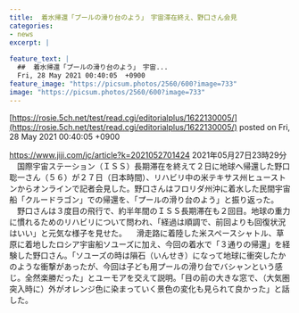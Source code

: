 ```yaml
---
title:  着水帰還「プールの滑り台のよう」　宇宙滞在終え、野口さん会見  
categories:
- news
excerpt: |
  
feature_text: |
  ##  着水帰還「プールの滑り台のよう」　宇宙...
  Fri, 28 May 2021 00:40:05  +0900
feature_image: "https://picsum.photos/2560/600?image=733"
image: "https://picsum.photos/2560/600?image=733"
---
```


[https://rosie.5ch.net/test/read.cgi/editorialplus/1622130005/](https://rosie.5ch.net/test/read.cgi/editorialplus/1622130005/)
posted on Fri, 28 May 2021 00:40:05  +0900

<!--more-->

https://www.jiji.com/jc/article?k=2021052701424 2021年05月27日23時29分 　国際宇宙ステーション（ＩＳＳ）長期滞在を終えて２日に地球へ帰還した野口聡一さん（５６）が２７日（日本時間）、リハビリ中の米テキサス州ヒューストンからオンラインで記者会見した。野口さんはフロリダ州沖に着水した民間宇宙船「クルードラゴン」での帰還を、「プールの滑り台のよう」と振り返った。 　野口さんは３度目の飛行で、約半年間のＩＳＳ長期滞在も２回目。地球の重力に慣れるためのリハビリについて問われ、「経過は順調で、前回よりも回復状況はいい」と元気な様子を見せた。 　滑走路に着陸した米スペースシャトル、草原に着地したロシア宇宙船ソユーズに加え、今回の着水で「３通りの帰還」を経験した野口さん。「ソユーズの時は隕石（いんせき）になって地球に衝突したかのような衝撃があったが、今回は子ども用プールの滑り台でバシャンという感じ。全然楽勝だった」とユーモアを交えて説明。「目の前の大きな窓で、（大気圏突入時に）外がオレンジ色に染まっていく景色の変化も見られて良かった」と話した。
